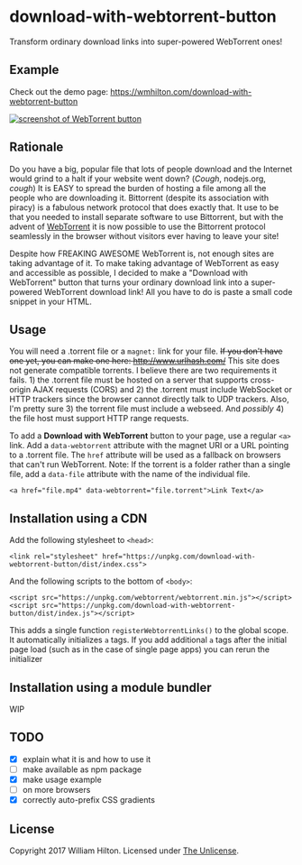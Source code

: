 # download-with-webtorrent-button
Transform ordinary download links into super-powered WebTorrent ones!

## Example

Check out the demo page: https://wmhilton.com/download-with-webtorrent-button

[![screenshot of WebTorrent button](https://github.com/wmhilton/download-with-webtorrent-button/blob/master/dist/animated.gif?raw=true)](https://wmhilton.com/download-with-webtorrent-button)


## Rationale

Do you have a big, popular file that lots of people download and the Internet
would grind to a halt if your website went down? (*Cough*, nodejs.org, *cough*)
It is EASY to spread the burden of hosting a file among all the people who are
downloading it. Bittorrent (despite its association with piracy) is a fabulous
network protocol that does exactly that. It use to be that you needed to install
separate software to use Bittorrent, but with the advent of
[WebTorrent](https://webtorrent.io) it is now possible to use the Bittorrent
protocol seamlessly in the browser without visitors ever having to leave your site!

Despite how FREAKING AWESOME WebTorrent is, not enough sites are taking advantage
of it. To make taking advantage of WebTorrent as easy and
accessible as possible, I decided to make a "Download with WebTorrent" button
that turns your ordinary download link into a super-powered WebTorrent download
link! All you have to do is paste a small code snippet in your HTML.

## Usage

You will need a .torrent file or a `magnet:` link for your file. ~~If you don't have one yet,
you can make one here: http://www.urlhash.com/~~ This site does not generate compatible
torrents. I believe there are two requirements it fails. 1) the .torrent file must be hosted on a
server that supports cross-origin AJAX requests (CORS) and 2) the .torrent must include
WebSocket or HTTP trackers since the browser cannot directly talk to UDP trackers. Also,
I'm pretty sure 3) the torrent file must include a webseed. And *possibly* 4) the file
host must support HTTP range requests.

To add a **Download with WebTorrent** button to your page, use a regular `<a>` link.
Add a `data-webtorrent` attribute with the magnet URI or a URL pointing to a .torrent file.
The `href` attribute will be used as a fallback on browsers that can't run WebTorrent.
Note: If the torrent is a folder rather than a single file, add a `data-file` attribute
with the name of the individual file.

    <a href="file.mp4" data-webtorrent="file.torrent">Link Text</a>

## Installation using a CDN

Add the following stylesheet to `<head>`:

    <link rel="stylesheet" href="https://unpkg.com/download-with-webtorrent-button/dist/index.css">

And the following scripts to the bottom of `<body>`:

    <script src="https://unpkg.com/webtorrent/webtorrent.min.js"></script>
    <script src="https://unpkg.com/download-with-webtorrent-button/dist/index.js"></script>

This adds a single function `registerWebtorrentLinks()` to the global scope.
It automatically initializes `a` tags. If you add additional `a` tags after the
initial page load (such as in the case of single page apps) you can rerun the
initializer

## Installation using a module bundler

WIP

## TODO

- [x] explain what it is and how to use it
- [ ] make available as npm package
- [x] make usage example
- [ ] on more browsers
- [x] correctly auto-prefix CSS gradients

## License

Copyright 2017 William Hilton.
Licensed under [The Unlicense](http://unlicense.org/).

